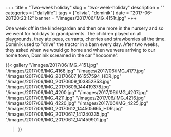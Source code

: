 +++
title = "Two-week holiday"
slug = "two-week-holiday"
description = ""
categories = ["dailylife"]
tags = ["olivia", "dominik"]
date = "2017-06-28T20:23:12"
banner = "/images/2017/06/IMG_4151t.jpg"
+++

One week off in the kindergarden and then one more in the nursery and so we went for holidays to grandparents. The children played on all playgrounds, they ate peas, currants, cherries and strawberries all the time. Dominik used to "drive" the tractor in a barn every day. After two weeks, they asked when we would go home and when we were arriving to our home town, Dominik screamed in the car "hoooome". 


{{< gallery
  "/images/2017/06/IMG_4151.jpg"
  "/images/2017/06/IMG_4168.jpg"
  "/images/2017/06/IMG_4177.jpg"
  "/images/2017/06/IMG_20170607_161557594_HDR.jpg"
  "/images/2017/06/IMG_20170609_103852353.jpg"
  "/images/2017/06/IMG_20170609_144419378.jpg"
  "/images/2017/06/IMG_4200.jpg"
  "/images/2017/06/IMG_4207.jpg"
  "/images/2017/06/IMG_4211.jpg"
  "/images/2017/06/IMG_4216.jpg"
  "/images/2017/06/IMG_4220.jpg"
  "/images/2017/06/IMG_4225.jpg"
  "/images/2017/06/IMG_20170612_144505665_HDR.jpg"
  "/images/2017/06/IMG_20170617_141240335.jpg"
  "/images/2017/06/IMG_20170617_141459901.jpg"
>}}

